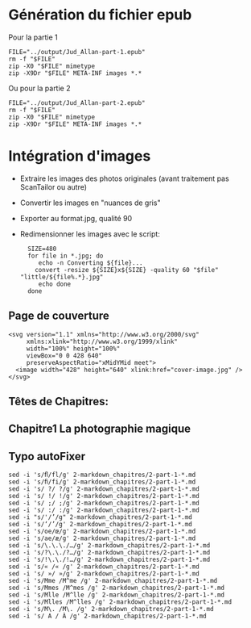 # Génération du fichier epub

Pour la partie 1

    FILE="../output/Jud_Allan-part-1.epub"
    rm -f "$FILE"
    zip -X0 "$FILE" mimetype
    zip -X9Dr "$FILE" META-INF images *.*

Ou pour la partie 2

    FILE="../output/Jud_Allan-part-2.epub"
    rm -f "$FILE"
    zip -X0 "$FILE" mimetype
    zip -X9Dr "$FILE" META-INF images *.*

# Intégration d'images

- Extraire les images des photos originales (avant traitement pas ScanTailor ou autre)
- Convertir les images en "nuances de gris"
- Exporter au format.jpg, qualité 90
- Redimensionner les images avec le script:

        SIZE=480
        for file in *.jpg; do
           echo -n Converting ${file}...
          convert -resize ${SIZE}x${SIZE} -quality 60 "$file" "little/${file%.*}.jpg"
           echo done
        done

## Page de couverture

    <svg version="1.1" xmlns="http://www.w3.org/2000/svg"
         xmlns:xlink="http://www.w3.org/1999/xlink"
         width="100%" height="100%"
         viewBox="0 0 428 640"
         preserveAspectRatio="xMidYMid meet">
      <image width="428" height="640" xlink:href="cover-image.jpg" />
    </svg>

## Têtes de Chapitres:

<h2 class="chapter"><span class="chapterHeader"><span class="translation">Chapitre</span><span class="count">1</span></span>
La photographie magique</h2>


## Typo autoFixer

    sed -i 's/ﬂ/fl/g' 2-markdown_chapitres/2-part-1-*.md
    sed -i 's/ﬁ/fi/g' 2-markdown_chapitres/2-part-1-*.md
    sed -i 's/ ?/ ?/g' 2-markdown_chapitres/2-part-1-*.md
    sed -i 's/ !/ !/g' 2-markdown_chapitres/2-part-1-*.md
    sed -i 's/ ;/ ;/g' 2-markdown_chapitres/2-part-1-*.md
    sed -i 's/ :/ :/g' 2-markdown_chapitres/2-part-1-*.md
    sed -i "s/'/’/g" 2-markdown_chapitres/2-part-1-*.md
    sed -i 's/‘/’/g' 2-markdown_chapitres/2-part-1-*.md
    sed -i 's/oe/œ/g' 2-markdown_chapitres/2-part-1-*.md
    sed -i 's/ae/æ/g' 2-markdown_chapitres/2-part-1-*.md
    sed -i 's/\.\.\./…/g' 2-markdown_chapitres/2-part-1-*.md
    sed -i 's/?\.\./?…/g' 2-markdown_chapitres/2-part-1-*.md
    sed -i 's/!\.\./!…/g' 2-markdown_chapitres/2-part-1-*.md
    sed -i 's/« /« /g' 2-markdown_chapitres/2-part-1-*.md
    sed -i 's/ »/ »/g' 2-markdown_chapitres/2-part-1-*.md
    sed -i 's/Mme /M^me /g' 2-markdown_chapitres/2-part-1-*.md
    sed -i 's/Mmes /M^mes /g' 2-markdown_chapitres/2-part-1-*.md
    sed -i 's/Mlle /M^lle /g' 2-markdown_chapitres/2-part-1-*.md
    sed -i 's/Mlles /M^lles /g' 2-markdown_chapitres/2-part-1-*.md
    sed -i 's/M\. /M\. /g' 2-markdown_chapitres/2-part-1-*.md
    sed -i 's/ A / À /g' 2-markdown_chapitres/2-part-1-*.md

